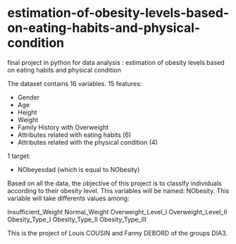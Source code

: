 # estimation-of-obesity-levels-based-on-eating-habits-and-physical-condition
final project in python for data analysis : estimation of obesity levels based on eating habits and physical condition

The dataset contains 16 variables.
15 features:
- Gender
- Age
- Height
- Weight
- Family History with Overweight
- Attributes related with eating habits (6)
- Attributes related with the physical condition (4)

1 target:
- NObeyesdad (which is equal to NObesity)


Based on all the data, the objective of this project is to classify individuals according to their obesity level. This variables will be named: NObesity. This variable will take differents values among:

Insufficient_Weight
Normal_Weight
Overweight_Level_I
Overweight_Level_II
Obesity_Type_I
Obesity_Type_II
Obesity_Type_III




This is the project of Louis COUSIN and Fanny DEBORD of the groups DIA3. 
